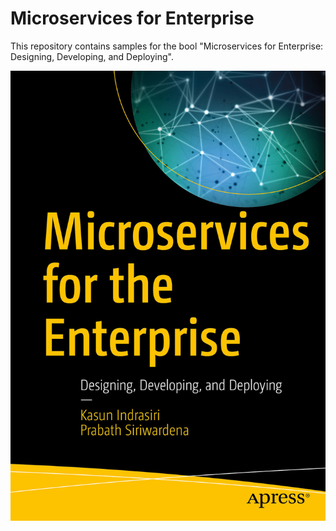 # Microservices for Enterprise

This repository contains samples for the bool "Microservices for Enterprise: Designing, Developing, and Deploying". 

![alt text](./cover.jpg "Microservices for Enterprise")


